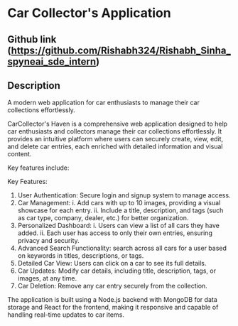 # Car Collector's Application

## Github link (https://github.com/Rishabh324/Rishabh_Sinha_spyneai_sde_intern)

## Description

A modern web application for car enthusiasts to manage their car collections effortlessly.

CarCollector's Haven is a comprehensive web application designed to help car enthusiasts and collectors manage their car collections effortlessly. It provides an intuitive platform where users can securely create, view, edit, and delete car entries, each enriched with detailed information and visual content.

Key features include:

Key Features:

1. User Authentication: Secure login and signup system to manage access.
2. Car Management:
    i. Add cars with up to 10 images, providing a visual showcase for each entry.
    ii. Include a title, description, and tags (such as car type, company, dealer, etc.) for better organization.
3. Personalized Dashboard:
    i. Users can view a list of all cars they have added.
    ii. Each user has access to only their own entries, ensuring privacy and security.
4. Advanced Search Functionality: search across all cars for a user based on keywords in titles, descriptions, or tags.
5. Detailed Car View: Users can click on a car to see its full details.
6. Car Updates: Modify car details, including title, description, tags, or images, at any time.
7. Car Deletion: Remove any car entry securely from the collection.

The application is built using a Node.js backend with MongoDB for data storage and React for the frontend, making it responsive and capable of handling real-time updates to car items.
